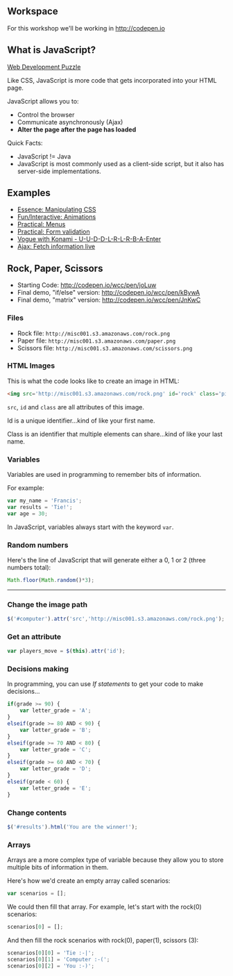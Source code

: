 ## Workspace
For this workshop we'll be working in <http://codepen.io>




## What is JavaScript?
[Web Development Puzzle](http://making-the-internet.s3.amazonaws.com/misc-puzzle.png)

Like CSS, JavaScript is more code that gets incorporated into your HTML page.

JavaScript allows you to:

* Control the browser
* Communicate asynchronously (Ajax)
* **Alter the page after the page has loaded**

Quick Facts:

* JavaScript != Java
* JavaScript is most commonly used as a client-side script, but it also has server-side implementations.



## Examples

* [Essence: Manipulating CSS](http://codepen.io/wcc/pen/stncu/)
* [Fun/Interactive: Animations](http://photojojo.com/store/awesomeness/sony-smart-lens-qx10-qx100/) 
* [Practical: Menus](https://www.google.com/) 
* [Practical: Form validation](https://wwws.mint.com/login.event?task=S) 
* [Vogue with Konami - U-U-D-D-L-R-L-R-B-A-Enter](http://www.vogue.co.uk/) 
* [Ajax: Fetch information live](http://instantdomainsearch.com/) 



## Rock, Paper, Scissors

* Starting Code: <http://codepen.io/wcc/pen/joLuw>
* Final demo, "if/else" version: <http://codepen.io/wcc/pen/kBywA>
* Final demo, "matrix" version: <http://codepen.io/wcc/pen/JnKwC>

<!--
1. Explain everything going on in the starting code
2. How would we build this logic if we were playing it without a computer?

3. Create a variable computers move between 0 and 2  Math.floor(Math.random()*3);
4. Convert this numeric move into rock paper or scissors
5. Change the computer's image
-->


### Files

* Rock file: `http://misc001.s3.amazonaws.com/rock.png`
* Paper file: `http://misc001.s3.amazonaws.com/paper.png`
* Scissors file: `http://misc001.s3.amazonaws.com/scissors.png`


### HTML Images

This is what the code looks like to create an image in HTML:

```html
<img src='http://misc001.s3.amazonaws.com/rock.png' id='rock' class='piece'>
```

`src`, `id` and `class` are all attributes of this image.

Id is a unique identifier...kind of like your first name.

Class is an identifier that multiple elements can share...kind of like your last name.


### Variables

Variables are used in programming to remember bits of information.

For example:

```js
var my_name = 'Francis';	
var results = 'Tie!';	
var age = 30;
```

In JavaScript, variables always start with the keyword `var`.
	
	
	
	
### Random numbers

Here's the line of JavaScript that will generate either a 0, 1 or 2 (three numbers total):

```js
Math.floor(Math.random()*3);
```



---
### Change the image path

```js
$('#computer').attr('src','http://misc001.s3.amazonaws.com/rock.png');
```


### Get an attribute

```js
var players_move = $(this).attr('id');
```


### Decisions making

In programming, you can use *If statements* to get your code to make decisions...

```js
if(grade >= 90) {
	var letter_grade = 'A';
}
elseif(grade >= 80 AND < 90) {
	var letter_grade = 'B';
}
elseif(grade >= 70 AND < 80) {
	var letter_grade = 'C';
}
elseif(grade >= 60 AND < 70) {
	var letter_grade = 'D';
}
elseif(grade < 60) {
	var letter_grade = 'E';
}
```


### Change contents

```js
$('#results').html('You are the winner!');
```


### Arrays

Arrays are a more complex type of variable because they allow you to store multiple bits of information in them.

Here's how we'd create an empty array called scenarios:

```js
var scenarios = [];
```

We could then fill that array. For example, let's start with the rock(0) scenarios:

```js
scenarios[0] = [];
```
	
And then fill the rock scenarios with rock(0), paper(1), scissors (3):

```js
scenarios[0][0] = 'Tie :-|';
scenarios[0][1] = 'Computer :-(';
scenarios[0][2] = 'You :-)';
```


